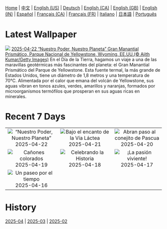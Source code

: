 [Home](../README.md) | [中文](zh-CN.md) | [English (US)](en-US.md) | [Deutsch](de-DE.md) | [English (CA)](en-CA.md) | [English (GB)](en-GB.md) | [English (IN)](en-IN.md) | [Español](es-ES.md) | [Français (CA)](fr-CA.md) | [Français (FR)](fr-FR.md) | [Italiano](it-IT.md) | [日本語](ja-JP.md) | [Português](pt-BR.md)

# Latest Wallpaper
![](https://www.bing.com/th?id=OHR.YellowstoneSpring_ES-ES3218461666_UHD.jpg)
[2025-04-22 “Nuestro Poder, Nuestro Planeta” Gran Manantial Prismático, Parque Nacional de Yellowstone, Wyoming, EE.UU.(© Ajith Kumar/Getty Images)](https://www.bing.com/th?id=OHR.YellowstoneSpring_ES-ES3218461666_UHD.jpg)
En el Día de la Tierra, hagamos un viaje a una de las maravillas geotérmicas más fascinantes del planeta: el Gran Manantial Prismático del Parque de Yellowstone. Esta fuente termal, la más grande de Estados Unidos, tiene un diámetro de 1,8 metros y una temperatura de 70°C. Alimentada por el calor que emana del volcán de Yellowstone, sus aguas vibran en tonos azules, verdes, amarillos y naranjas, formados por microorganismos termófilos que prosperan en sus aguas ricas en minerales.

# Recent 7 Days
|  |  |  |
|:---:|:---:|:---:|
| ![](https://www.bing.com/th?id=OHR.YellowstoneSpring_ES-ES3218461666_400x240.jpg "“Nuestro Poder, Nuestro Planeta”") 2025-04-22 | ![](https://www.bing.com/th?id=OHR.JoshuaStars_ES-ES3139415437_400x240.jpg "Bajo el encanto de la Vía Láctea") 2025-04-21 | ![](https://www.bing.com/th?id=OHR.BunnyLove_ES-ES9248343079_400x240.jpg "Abran paso al conejito de Pascua") 2025-04-20 |
| ![](https://www.bing.com/th?id=OHR.ZionValley_ES-ES3051360376_400x240.jpg "Cañones colorados") 2025-04-19 | ![](https://www.bing.com/th?id=OHR.GoremeTurkey_ES-ES9181227420_400x240.jpg "Celebrando la Historia") 2025-04-18 | ![](https://www.bing.com/th?id=OHR.CastroUrdiales_ES-ES0758582290_400x240.jpg "¡La pasión viviente!") 2025-04-17 |
| ![](https://www.bing.com/th?id=OHR.KachinaBridge_ES-ES0602250183_400x240.jpg "Un paseo por el tiempo") 2025-04-16 |  |  |

# History
[2025-04](../archives/wallpaper/es-ES/w_2025_04.md) | [2025-03](../archives/wallpaper/es-ES/w_2025_03.md) | [2025-02](../archives/wallpaper/es-ES/w_2025_02.md)
